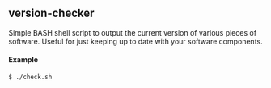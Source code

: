 ## version-checker

Simple BASH shell script to output the current version of various pieces of software. Useful for just keeping up to date with your software components.

#### Example
    $ ./check.sh

